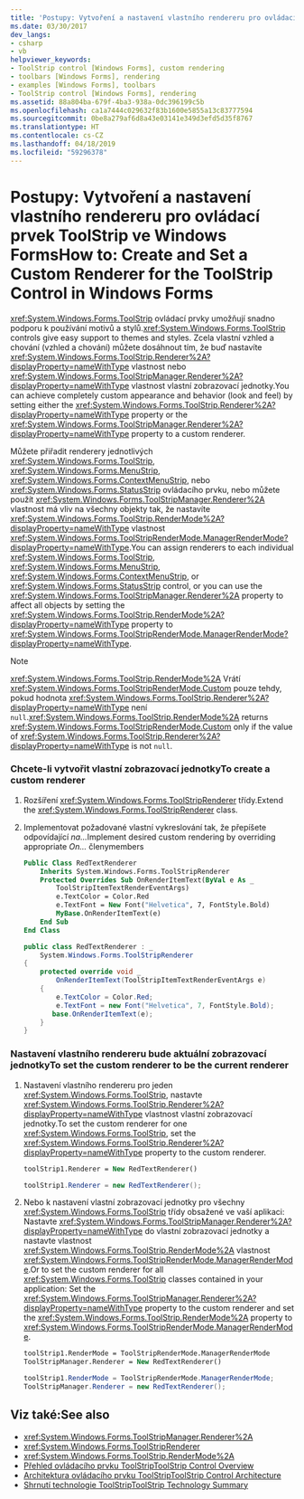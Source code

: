 ```yaml
---
title: 'Postupy: Vytvoření a nastavení vlastního rendereru pro ovládací prvek ToolStrip ve Windows Forms'
ms.date: 03/30/2017
dev_langs:
- csharp
- vb
helpviewer_keywords:
- ToolStrip control [Windows Forms], custom rendering
- toolbars [Windows Forms], rendering
- examples [Windows Forms], toolbars
- ToolStrip control [Windows Forms], rendering
ms.assetid: 88a804ba-679f-4ba3-938a-0dc396199c5b
ms.openlocfilehash: ca1a7444c029632f83b1600e5855a13c83777594
ms.sourcegitcommit: 0be8a279af6d8a43e03141e349d3efd5d35f8767
ms.translationtype: HT
ms.contentlocale: cs-CZ
ms.lasthandoff: 04/18/2019
ms.locfileid: "59296378"
---
```

# <a name="how-to-create-and-set-a-custom-renderer-for-the-toolstrip-control-in-windows-forms"></a><span data-ttu-id="3e557-102">Postupy: Vytvoření a nastavení vlastního rendereru pro ovládací prvek ToolStrip ve Windows Forms</span><span class="sxs-lookup"><span data-stu-id="3e557-102">How to: Create and Set a Custom Renderer for the ToolStrip Control in Windows Forms</span></span>
<span data-ttu-id="3e557-103"><xref:System.Windows.Forms.ToolStrip> ovládací prvky umožňují snadno podporu k používání motivů a stylů.</span><span class="sxs-lookup"><span data-stu-id="3e557-103"><xref:System.Windows.Forms.ToolStrip> controls give easy support to themes and styles.</span></span> <span data-ttu-id="3e557-104">Zcela vlastní vzhled a chování (vzhled a chování) můžete dosáhnout tím, že buď nastavíte <xref:System.Windows.Forms.ToolStrip.Renderer%2A?displayProperty=nameWithType> vlastnost nebo <xref:System.Windows.Forms.ToolStripManager.Renderer%2A?displayProperty=nameWithType> vlastnost vlastní zobrazovací jednotky.</span><span class="sxs-lookup"><span data-stu-id="3e557-104">You can achieve completely custom appearance and behavior (look and feel) by setting either the <xref:System.Windows.Forms.ToolStrip.Renderer%2A?displayProperty=nameWithType> property or the <xref:System.Windows.Forms.ToolStripManager.Renderer%2A?displayProperty=nameWithType> property to a custom renderer.</span></span>  
  
 <span data-ttu-id="3e557-105">Můžete přiřadit renderery jednotlivých <xref:System.Windows.Forms.ToolStrip>, <xref:System.Windows.Forms.MenuStrip>, <xref:System.Windows.Forms.ContextMenuStrip>, nebo <xref:System.Windows.Forms.StatusStrip> ovládacího prvku, nebo můžete použít <xref:System.Windows.Forms.ToolStripManager.Renderer%2A> vlastnost má vliv na všechny objekty tak, že nastavíte <xref:System.Windows.Forms.ToolStrip.RenderMode%2A?displayProperty=nameWithType> vlastnost <xref:System.Windows.Forms.ToolStripRenderMode.ManagerRenderMode?displayProperty=nameWithType>.</span><span class="sxs-lookup"><span data-stu-id="3e557-105">You can assign renderers to each individual <xref:System.Windows.Forms.ToolStrip>, <xref:System.Windows.Forms.MenuStrip>, <xref:System.Windows.Forms.ContextMenuStrip>, or <xref:System.Windows.Forms.StatusStrip> control, or you can use the <xref:System.Windows.Forms.ToolStripManager.Renderer%2A> property to affect all objects by setting the <xref:System.Windows.Forms.ToolStrip.RenderMode%2A?displayProperty=nameWithType> property to <xref:System.Windows.Forms.ToolStripRenderMode.ManagerRenderMode?displayProperty=nameWithType>.</span></span>  
  
> [!NOTE]
>  <span data-ttu-id="3e557-106"><xref:System.Windows.Forms.ToolStrip.RenderMode%2A> Vrátí <xref:System.Windows.Forms.ToolStripRenderMode.Custom> pouze tehdy, pokud hodnota <xref:System.Windows.Forms.ToolStrip.Renderer%2A?displayProperty=nameWithType> není `null`.</span><span class="sxs-lookup"><span data-stu-id="3e557-106"><xref:System.Windows.Forms.ToolStrip.RenderMode%2A> returns <xref:System.Windows.Forms.ToolStripRenderMode.Custom> only if the value of <xref:System.Windows.Forms.ToolStrip.Renderer%2A?displayProperty=nameWithType> is not `null`.</span></span>  
  
### <a name="to-create-a-custom-renderer"></a><span data-ttu-id="3e557-107">Chcete-li vytvořit vlastní zobrazovací jednotky</span><span class="sxs-lookup"><span data-stu-id="3e557-107">To create a custom renderer</span></span>  
  
1. <span data-ttu-id="3e557-108">Rozšíření <xref:System.Windows.Forms.ToolStripRenderer> třídy.</span><span class="sxs-lookup"><span data-stu-id="3e557-108">Extend the <xref:System.Windows.Forms.ToolStripRenderer> class.</span></span>  
  
2. <span data-ttu-id="3e557-109">Implementovat požadované vlastní vykreslování tak, že přepíšete odpovídající *na...*</span><span class="sxs-lookup"><span data-stu-id="3e557-109">Implement desired custom rendering by overriding appropriate *On…*</span></span> <span data-ttu-id="3e557-110">členy</span><span class="sxs-lookup"><span data-stu-id="3e557-110">members</span></span>  
  
    ```vb  
    Public Class RedTextRenderer  
        Inherits System.Windows.Forms.ToolStripRenderer  
        Protected Overrides Sub OnRenderItemText(ByVal e As _  
            ToolStripItemTextRenderEventArgs)   
            e.TextColor = Color.Red  
            e.TextFont = New Font("Helvetica", 7, FontStyle.Bold)  
            MyBase.OnRenderItemText(e)  
        End Sub  
    End Class  
    ```  
  
    ```csharp  
    public class RedTextRenderer : _  
        System.Windows.Forms.ToolStripRenderer  
    {  
        protected override void _  
            OnRenderItemText(ToolStripItemTextRenderEventArgs e)  
        {  
            e.TextColor = Color.Red;  
            e.TextFont = new Font("Helvetica", 7, FontStyle.Bold);  
           base.OnRenderItemText(e);  
        }  
    }  
    ```  
  
### <a name="to-set-the-custom-renderer-to-be-the-current-renderer"></a><span data-ttu-id="3e557-111">Nastavení vlastního rendereru bude aktuální zobrazovací jednotky</span><span class="sxs-lookup"><span data-stu-id="3e557-111">To set the custom renderer to be the current renderer</span></span>  
  
1. <span data-ttu-id="3e557-112">Nastavení vlastního rendereru pro jeden <xref:System.Windows.Forms.ToolStrip>, nastavte <xref:System.Windows.Forms.ToolStrip.Renderer%2A?displayProperty=nameWithType> vlastnost vlastní zobrazovací jednotky.</span><span class="sxs-lookup"><span data-stu-id="3e557-112">To set the custom renderer for one <xref:System.Windows.Forms.ToolStrip>, set the <xref:System.Windows.Forms.ToolStrip.Renderer%2A?displayProperty=nameWithType> property to the custom renderer.</span></span>  
  
    ```vb  
    toolStrip1.Renderer = New RedTextRenderer()  
    ```  
  
    ```csharp  
    toolStrip1.Renderer = new RedTextRenderer();  
    ```  
  
2. <span data-ttu-id="3e557-113">Nebo k nastavení vlastní zobrazovací jednotky pro všechny <xref:System.Windows.Forms.ToolStrip> třídy obsažené ve vaší aplikaci: Nastavte <xref:System.Windows.Forms.ToolStripManager.Renderer%2A?displayProperty=nameWithType> do vlastní zobrazovací jednotky a nastavte vlastnost <xref:System.Windows.Forms.ToolStrip.RenderMode%2A> vlastnost <xref:System.Windows.Forms.ToolStripRenderMode.ManagerRenderMode>.</span><span class="sxs-lookup"><span data-stu-id="3e557-113">Or to set the custom renderer for all <xref:System.Windows.Forms.ToolStrip> classes contained in your application: Set the <xref:System.Windows.Forms.ToolStripManager.Renderer%2A?displayProperty=nameWithType> property to the custom renderer and set the <xref:System.Windows.Forms.ToolStrip.RenderMode%2A> property to <xref:System.Windows.Forms.ToolStripRenderMode.ManagerRenderMode>.</span></span>  
  
    ```vb  
    toolStrip1.RenderMode = ToolStripRenderMode.ManagerRenderMode  
    ToolStripManager.Renderer = New RedTextRenderer()  
    ```  
  
    ```csharp  
    toolStrip1.RenderMode = ToolStripRenderMode.ManagerRenderMode;  
    ToolStripManager.Renderer = new RedTextRenderer();  
    ```  
  
## <a name="see-also"></a><span data-ttu-id="3e557-114">Viz také:</span><span class="sxs-lookup"><span data-stu-id="3e557-114">See also</span></span>

- <xref:System.Windows.Forms.ToolStripManager.Renderer%2A>
- <xref:System.Windows.Forms.ToolStripRenderer>
- <xref:System.Windows.Forms.ToolStrip.RenderMode%2A>
- [<span data-ttu-id="3e557-115">Přehled ovládacího prvku ToolStrip</span><span class="sxs-lookup"><span data-stu-id="3e557-115">ToolStrip Control Overview</span></span>](toolstrip-control-overview-windows-forms.md)
- [<span data-ttu-id="3e557-116">Architektura ovládacího prvku ToolStrip</span><span class="sxs-lookup"><span data-stu-id="3e557-116">ToolStrip Control Architecture</span></span>](toolstrip-control-architecture.md)
- [<span data-ttu-id="3e557-117">Shrnutí technologie ToolStrip</span><span class="sxs-lookup"><span data-stu-id="3e557-117">ToolStrip Technology Summary</span></span>](toolstrip-technology-summary.md)
